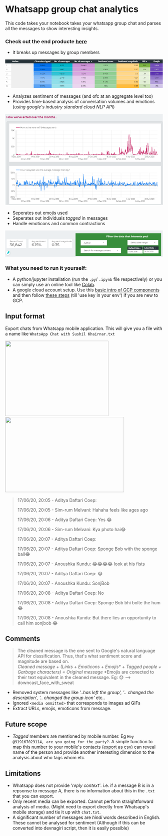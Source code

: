 # Whatsapp group chat analytics
This code takes your notebook takes your whatsapp group chat and parses all the messages to show interesting insights.
### Check out the end producte [here](https://datastudio.google.com/reporting/d1a94683-9b57-4b6d-9282-ed31ac9cec04)

* It breaks up messages by group members
<img src="https://github.com/swahareddy/WhatsappAnalytics/blob/master/Images/member_overview.png" >

* Analyzes sentiment of messages (and ofc at an aggregate level too)
* Provides time-based analysis of conversation volumes and emotions (_using google's industry standard  cloud NLP API_)
<img src="https://github.com/swahareddy/WhatsappAnalytics/blob/master/Images/timeseries1.png" >

* Seperates out emojis used
* Seperates out individuals _tagged_ in messages
* Handle emoticons and common contractions

<img src="https://github.com/swahareddy/WhatsappAnalytics/blob/master/Images/filter.png" >



### What you need to run it yourself:
* A python/jupyter installation (run the `.py`/ `.ipynb` file respectively) or you can simply use an online tool like [Colab](http://colab.research.google.com/).
* A google cloud account setup. Use this [basic intro of GCP components](https://github.com/swahareddy/IndianMediaNegativity/blob/master/gcp_guide.md) and then follow [these steps](https://cloud.google.com/natural-language/docs/setup) (till 'use key in your env') if you are new to GCP.

## Input format

Export chats from Whatsapp mobile application. This will give you a file with a name like `WhatsApp Chat with Sushil Khairnar.txt`

<img src="https://github.com/swahareddy/gpt2AI_whatsapp_simulation/blob/master/readme_images/WhatsApp%20Image%202020-08-02%20at%2011.52.43.jpeg" height="240" width="330"> <img src="https://github.com/swahareddy/gpt2AI_whatsapp_simulation/blob/master/readme_images/WhatsApp%20Image%202020-08-02%20at%2011.52.43%20(1).jpeg" height="240" width="380">

> 17/06/20, 20:05 - Aditya Daftari Coep: <Media omitted>
> 
> 17/06/20, 20:05 - Sim-rum Melvani: Hahaha feels like ages ago
> 
> 17/06/20, 20:06 - Aditya Daftari Coep: Yes 😂
> 
> 17/06/20, 20:06 - Sim-rum Melvani: Kya photo hai😂
> 
> 17/06/20, 20:07 - Aditya Daftari Coep: <Media omitted>
> 
> 17/06/20, 20:07 - Aditya Daftari Coep: Sponge Bob with the sponge ball😂
> 
> 17/06/20, 20:07 - Anoushka Kundu: 😂😂😂😂 look at his fists
> 
> 17/06/20, 20:07 - Aditya Daftari Coep: 😂
> 
> 17/06/20, 20:07 - Anoushka Kundu: SonjBob
> 
> 17/06/20, 20:08 - Aditya Daftari Coep: No
>
> 17/06/20, 20:08 - Aditya Daftari Coep: Sponge Bob bhi bolte the hum 😂
>
> 17/06/20, 20:08 - Anoushka Kundu: But there lies an opportunity to call him sonjbob 😂

## Comments  
> The cleaned message is the one sent to Google's natural language API for classification. Thus, that's what sentiment score and magnitude are based on.  
_Cleaned message + (Links + Emoticons + Emojis* + Tagged people + Garbage characters) = Original message_
*Emojis are conected to their text equivalent in the cleaned message. Eg: 😓 --> downcast_face_with_sweat

* Removed system messages like _'..has left the group', '.. changed the description', '.. changed the group icon'_ etc..
* Ignored `<media ommitted>` that corresponds to images ad GIFs
* Extract URLs, emojis, emoticons from message. 

## Future scope
* _Tagged_ members are mentioned by mobile number. Eg `Hey @919167023114, are you going for the party?`. A simple function to map this number to your mobile's contacts [(export as csv)](https://contacts.google.com/) can reveal name of the person and provide another interesting dimension to the analysis about who tags whom etc.

## Limitations
* Whatsapp does not provide _'reply context'_. i.e. if a message B is in a repsonse to message A, there is no information about this in the `.txt` that you can export.
* Only recent media can be exported. Cannot perform straightforward analysis of media. (Might need to export directly from Whatsapp's mobile storage) and tie it up with `chat.txt`.
* A significant number of messages are _hindi_ words described in English. These cannot be analysed for sentiment (Although if this can be converted into devnagiri script, then it is easily possible)
